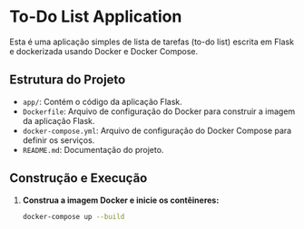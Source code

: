 # To-Do List Application

Esta é uma aplicação simples de lista de tarefas (to-do list) escrita em Flask e dockerizada usando Docker e Docker Compose.

## Estrutura do Projeto

- `app/`: Contém o código da aplicação Flask.
- `Dockerfile`: Arquivo de configuração do Docker para construir a imagem da aplicação Flask.
- `docker-compose.yml`: Arquivo de configuração do Docker Compose para definir os serviços.
- `README.md`: Documentação do projeto.

## Construção e Execução

1. **Construa a imagem Docker e inicie os contêineres:**

   ```bash
   docker-compose up --build
